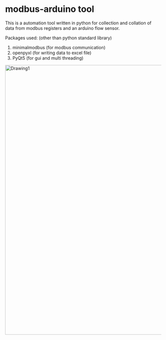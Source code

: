 # modbus-arduino tool
This is a automation tool written in python for collection and collation of data from modbus registers and an arduino flow sensor. 

Packages used: (other than python standard library)
1. minimalmodbus (for modbus communication)
2. openpyxl (for writing data to excel file)
3. PyQt5 (for gui and multi threading)

<img width="868" alt="Drawing1" src="https://user-images.githubusercontent.com/66129514/124538364-14a36500-de4e-11eb-8f45-f13ab337e7da.png">

